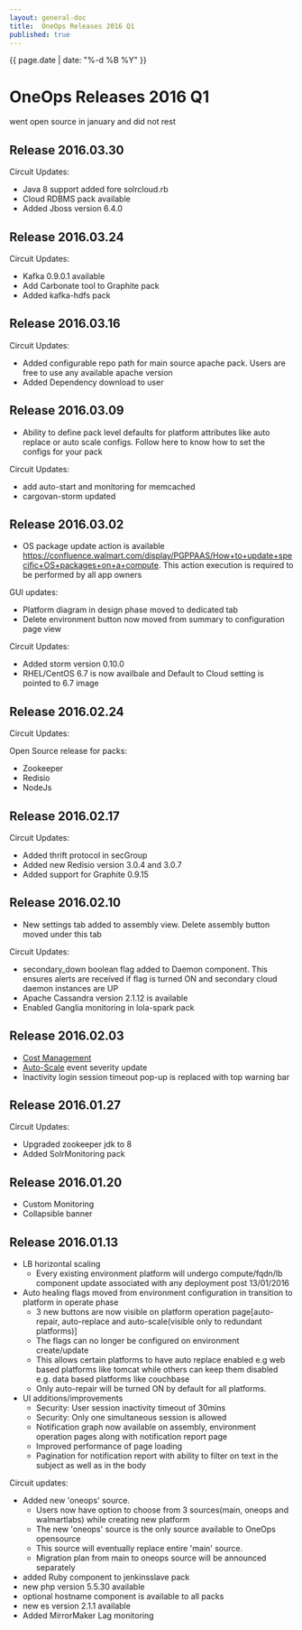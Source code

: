 ```yaml
---
layout: general-doc
title:  OneOps Releases 2016 Q1
published: true
---
```


{{ page.date | date: "%-d %B %Y" }}

# OneOps Releases 2016 Q1

went open source in january and did not rest

<!--more-->


## Release 2016.03.30

Circuit Updates:
- Java 8 support added fore solrcloud.rb
- Cloud RDBMS pack available
- Added Jboss version 6.4.0

## Release 2016.03.24

Circuit Updates:

- Kafka 0.9.0.1 available
- Add Carbonate tool to Graphite pack
- Added kafka-hdfs pack

## Release 2016.03.16

Circuit Updates:

- Added configurable repo path for main source apache pack. Users are free to use any available apache version 
- Added Dependency download to user

## Release 2016.03.09

- Ability to define pack level defaults for platform attributes like auto replace or auto scale configs. Follow here to know how to set the configs for your pack

Circuit Updates:

- add auto-start and monitoring for memcached
- cargovan-storm updated

## Release 2016.03.02

- OS package update action is available https://confluence.walmart.com/display/PGPPAAS/How+to+update+specific+OS+packages+on+a+compute. This action execution is required to be performed by all app owners

GUI updates:

- Platform diagram in design phase moved to dedicated tab
- Delete environment button now moved from summary to configuration page view

Circuit Updates:

- Added storm version 0.10.0
- RHEL/CentOS 6.7 is now availbale and Default to Cloud setting is pointed to 6.7 image

## Release 2016.02.24

Circuit Updates:

Open Source release for packs:
- Zookeeper
- Redisio
- NodeJs

## Release 2016.02.17

Circuit Updates:

- Added thrift protocol in secGroup
- Added new Redisio version 3.0.4 and 3.0.7
- Added support for Graphite 0.9.15

## Release 2016.02.10

- New settings tab added to assembly view. Delete assembly button moved under this tab

Circuit Updates:

- secondary_down boolean flag added to Daemon component. This ensures alerts are received if flag is turned ON and secondary cloud daemon instances are UP 
- Apache Cassandra version 2.1.12 is available
- Enabled Ganglia monitoring in lola-spark pack

## Release 2016.02.03

- [Cost Management](/user/typical-scenarios/cost-management.html)
- [Auto-Scale](user/references/auto-scale.html) event severity update
- Inactivity login session timeout pop-up is replaced with top warning bar

## Release 2016.01.27

Circuit Updates:

- Upgraded zookeeper jdk to 8
- Added SolrMonitoring pack

## Release 2016.01.20

- Custom Monitoring
- Collapsible banner

## Release 2016.01.13

- LB horizontal scaling
  - Every existing environment platform will undergo compute/fqdn/lb component update associated with any deployment post 13/01/2016
- Auto healing flags moved from environment configuration in transition to platform in operate phase
  - 3 new buttons are now visible on platform operation page[auto-repair, auto-replace and auto-scale(visible only to redundant platforms)]
  - The flags can no longer be configured on environment create/update
  - This allows certain platforms to have auto replace enabled e.g web based platforms like tomcat while others can keep them disabled e.g. data based platforms like couchbase
  - Only auto-repair will be turned ON by default for all platforms.
- UI additions/improvements
  - Security: User session inactivity timeout of 30mins 
  - Security: Only one simultaneous session is allowed
  - Notification graph now available on assembly, environment operation pages along with notification report page
  - Improved performance of page loading
  - Pagination for notification report with ability to filter on text in the subject as well as in the body

Circuit updates:

- Added new 'oneops' source. 
  - Users now have option to choose from 3 sources(main, oneops and walmartlabs) while creating new platform
  - The new 'oneops' source is the only source available to OneOps opensource 
  - This source will eventually replace entire 'main' source. 
  - Migration plan from main to oneops source will be announced separately
- added Ruby component to jenkinsslave pack
- new php version 5.5.30 available
- optional hostname component is available to all packs
- new es version 2.1.1 available
- Added MirrorMaker Lag monitoring